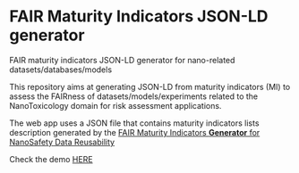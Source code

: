 # FAIR Maturity Indicators JSON-LD generator
FAIR maturity indicators JSON-LD generator for nano-related datasets/databases/models

This repository aims at generating JSON-LD from maturity indicators (MI) to assess the FAIRness of datasets/models/experiments related to the NanoToxicology domain for risk assessment applications.

The web app uses a JSON file that contains maturity indicators lists description generated by the [FAIR Maturity Indicators **Generator** for NanoSafety Data Reusability](https://github.com/ammar257ammar/fair-maturity-indicators-generator)

Check the demo [HERE](https://ammar257ammar.github.io/fair-maturity-indicators-jsonld-webapp/)